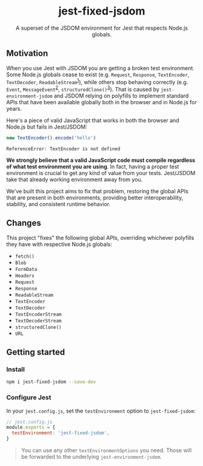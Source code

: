 <h1 align="center">jest-fixed-jsdom</h1>
<p align="center">A superset of the JSDOM environment for Jest that respects Node.js globals.</p>

## Motivation

When you use Jest with JSDOM you are getting a broken test environment. Some Node.js globals cease to exist (e.g. `Request`, `Response`, `TextEncoder`, `TextDecoder`, `ReadableStream`<sup><a href="https://github.com/mswjs/msw/issues/1916">1</a></sup>), while others stop behaving correctly (e.g. `Event`, `MessageEvent`<sup><a href="https://github.com/nodejs/undici/issues/2663">2</a></sup>, `structuredClone()`<sup><a href="https://github.com/mswjs/msw/issues/1931">3</a></sup>). That is caused by `jest-environment-jsdom` and JSDOM relying on polyfills to implement standard APIs that have been available globally both in the browser and in Node.js for years.

Here's a piece of valid JavaScript that works in both the browser and Node.js but fails in Jest/JSDOM:

```js
new TextEncoder().encode('hello')
```

```
ReferenceError: TextEncoder is not defined
```

**We strongly believe that a valid JavaScript code must compile regardless of what test environment you are using**. In fact, having a proper test environment is crucial to get any kind of value from your tests. Jest/JSDOM take that already working environment away from you.

We've built this project aims to fix that problem, restoring the global APIs that are present in both environments, providing better interoperability, stability, and consistent runtime behavior.

## Changes

This project "fixes" the following global APIs, overriding whichever polyfills they have with respective Node.js globals:

- `fetch()`
- `Blob`
- `FormData`
- `Headers`
- `Request`
- `Response`
- `ReadableStream`
- `TextEncoder`
- `TextDecoder`
- `TextEncoderStream`
- `TextDecoderStream`
- `structuredClone()`
- `URL`

## Getting started

### Install

```sh
npm i jest-fixed-jsdom --save-dev
```

### Configure Jest

In your `jest.config.js`, set the `testEnvironment` option to `jest-fixed-jsdom`:

```js
// jest.config.js
module.exports = {
  testEnvironment: 'jest-fixed-jsdom',
}
```

> You can use any other `testEnvironmentOptions` you need. Those will be forwarded to the underlying `jest-environment-jsdom`.
